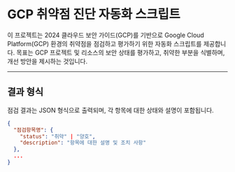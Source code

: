 # GCP 취약점 진단 자동화 스크립트

이 프로젝트는 2024 클라우드 보안 가이드(GCP)를 기반으로 Google Cloud Platform(GCP) 환경의 취약점을 점검하고 평가하기 위한 자동화 스크립트를 제공합니다. 목표는 GCP 프로젝트 및 리소스의 보안 상태를 평가하고, 취약한 부분을 식별하며, 개선 방안을 제시하는 것입니다.

---

## 결과 형식
점검 결과는 JSON 형식으로 출력되며, 각 항목에 대한 상태와 설명이 포함됩니다.

```json
{
  "점검항목명": {
    "status": "취약" | "양호",
    "description": "항목에 대한 설명 및 조치 사항"
  },
  ...
}
